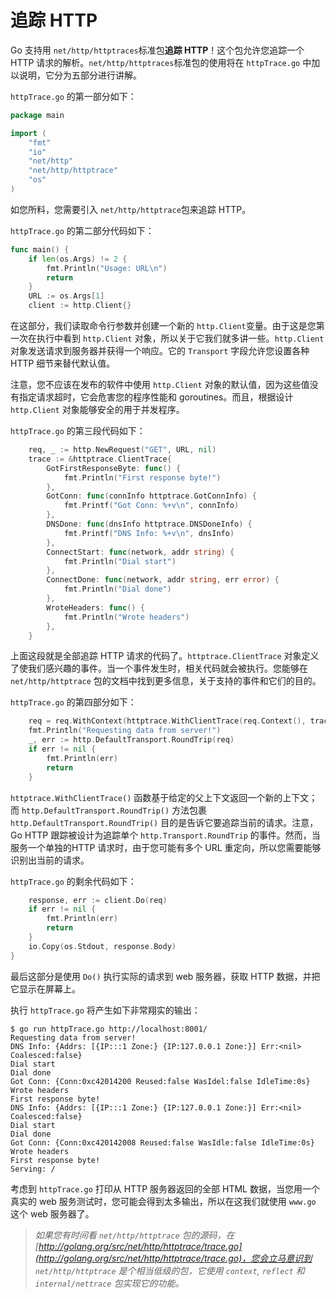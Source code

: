 # **追踪 HTTP**

Go 支持用 `net/http/httptraces`标准包**追踪 HTTP**！这个包允许您追踪一个 HTTP 请求的解析。`net/http/httptraces`标准包的使用将在 `httpTrace.go` 中加以说明，它分为五部分进行讲解。

`httpTrace.go` 的第一部分如下：

```go
package main

import (
    "fmt"
    "io"
    "net/http"
    "net/http/httptrace"
    "os"
)
```

如您所料，您需要引入 `net/http/httptrace`包来追踪 HTTP。

`httpTrace.go` 的第二部分代码如下：

```go
func main() {
    if len(os.Args) != 2 {
        fmt.Println("Usage: URL\n")
        return
    }
    URL := os.Args[1]
    client := http.Client{}
```

在这部分，我们读取命令行参数并创建一个新的 `http.Client`变量。由于这是您第一次在执行中看到 `http.Client` 对象，所以关于它我们就多讲一些。`http.Client` 对象发送请求到服务器并获得一个响应。它的 `Transport` 字段允许您设置各种 HTTP 细节来替代默认值。

注意，您不应该在发布的软件中使用 `http.Client` 对象的默认值，因为这些值没有指定请求超时，它会危害您的程序性能和 goroutines。而且，根据设计 `http.Client` 对象能够安全的用于并发程序。

`httpTrace.go` 的第三段代码如下：

```go
    req, _ := http.NewRequest("GET", URL, nil)
    trace := &httptrace.ClientTrace{
        GotFirstResponseByte: func() {
            fmt.Println("First response byte!")
        },
        GotConn: func(connInfo httptrace.GotConnInfo) {
            fmt.Printf("Got Conn: %+v\n", connInfo)
        },
        DNSDone: func(dnsInfo httptrace.DNSDoneInfo) {
            fmt.Printf("DNS Info: %+v\n", dnsInfo)
        },
        ConnectStart: func(network, addr string) {
            fmt.Println("Dial start")
        },
        ConnectDone: func(network, addr string, err error) {
            fmt.Println("Dial done")
        },
        WroteHeaders: func() {
            fmt.Println("Wrote headers")
        },
    }
```

上面这段就是全部追踪 HTTP 请求的代码了。`httptrace.ClientTrace` 对象定义了使我们感兴趣的事件。当一个事件发生时，相关代码就会被执行。您能够在 `net/http/httptrace` 包的文档中找到更多信息，关于支持的事件和它们的目的。

`httpTrace.go` 的第四部分如下：

```go
    req = req.WithContext(httptrace.WithClientTrace(req.Context(), trace))
    fmt.Println("Requesting data from server!")
    _, err := http.DefaultTransport.RoundTrip(req)
    if err != nil {
        fmt.Println(err)
        return
    }
```

`httptrace.WithClientTrace()` 函数基于给定的父上下文返回一个新的上下文；而 `http.DefaultTransport.RoundTrip()` 方法包裹 `http.DefaultTransport.RoundTrip()` 目的是告诉它要追踪当前的请求。注意，Go HTTP 跟踪被设计为追踪单个 `http.Transport.RoundTrip` 的事件。然而，当服务一个单独的HTTP 请求时，由于您可能有多个 URL 重定向，所以您需要能够识别出当前的请求。

`httpTrace.go` 的剩余代码如下：

```go
    response, err := client.Do(req)
    if err != nil {
        fmt.Println(err)
        return
    }
    io.Copy(os.Stdout, response.Body)
}
```

最后这部分是使用 `Do()` 执行实际的请求到 web 服务器，获取 HTTP 数据，并把它显示在屏幕上。

执行 `httpTrace.go` 将产生如下非常翔实的输出：

```shell
$ go run httpTrace.go http://localhost:8001/
Requesting data from server!
DNS Info: {Addrs: [{IP:::1 Zone:} {IP:127.0.0.1 Zone:}] Err:<nil> Coalesced:false}
Dial start
Dial done
Got Conn: {Conn:0xc42014200 Reused:false WasIdel:false IdleTime:0s}
Wrote headers
First response byte!
DNS Info: {Addrs: [{IP:::1 Zone:} {IP:127.0.0.1 Zone:}] Err:<nil> Coalesced:false}
Dial start
Dial done
Got Conn: {Conn:0xc420142008 Reused:false WasIdle:false IdleTime:0s}
Wrote headers
First response byte!
Serving: /
```

考虑到 `httpTrace.go` 打印从 HTTP 服务器返回的全部 HTML 数据，当您用一个真实的 web 服务测试时，您可能会得到太多输出，所以在这我们就使用 `www.go` 这个 web 服务器了。

> *如果您有时间看 `net/http/httptrace` 包的源码，在 [http://golang.org/src/net/http/httptrace/trace.go](http://golang.org/src/net/http/httptrace/trace.go)，您会立马意识到 `net/http/httptrace` 是个相当低级的包，它使用 `context`, `reflect` 和 `internal/nettrace` 包实现它的功能。* 